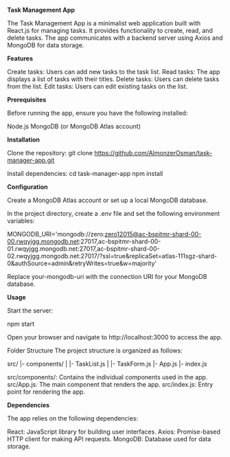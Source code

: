**Task Management App**

The Task Management App is a minimalist web application built with React.js for managing tasks. It provides functionality to create, read, and delete tasks. The app communicates with a backend server using Axios and MongoDB for data storage.

**Features**

Create tasks: Users can add new tasks to the task list.
Read tasks: The app displays a list of tasks with their titles.
Delete tasks: Users can delete tasks from the list.
Edit tasks: Users can edit existing tasks on the list.

**Prerequisites**

Before running the app, ensure you have the following installed:

Node.js
MongoDB (or MongoDB Atlas account)

**Installation**

Clone the repository:
git clone https://github.com/AlmonzerOsman/task-manager-app.git

Install dependencies:
cd task-manager-app
npm install

**Configuration**

Create a MongoDB Atlas account or set up a local MongoDB database.

In the project directory, create a .env file and set the following environment variables:

MONGODB_URI='mongodb://zero:zero12015@ac-bspitmr-shard-00-00.rwqyjgg.mongodb.net:27017,ac-bspitmr-shard-00-01.rwqyjgg.mongodb.net:27017,ac-bspitmr-shard-00-02.rwqyjgg.mongodb.net:27017/?ssl=true&replicaSet=atlas-111sgz-shard-0&authSource=admin&retryWrites=true&w=majority'

Replace your-mongodb-uri with the connection URI for your MongoDB database.

**Usage**

Start the server:

npm start

Open your browser and navigate to http://localhost:3000 to access the app.

Folder Structure
The project structure is organized as follows:

src/
  |- components/
  |    |- TaskList.js
  |    |- TaskForm.js
  |- App.js
  |- index.js

src/components/: Contains the individual components used in the app.
src/App.js: The main component that renders the app.
src/index.js: Entry point for rendering the app.

**Dependencies**

The app relies on the following dependencies:

React: JavaScript library for building user interfaces.
Axios: Promise-based HTTP client for making API requests.
MongoDB: Database used for data storage.
